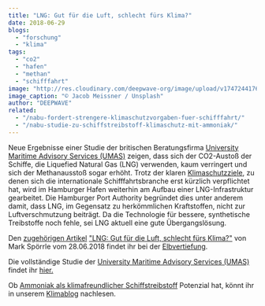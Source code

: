 ```yaml
---
title: "LNG: Gut für die Luft, schlecht fürs Klima?"
date: 2018-06-29
blogs: 
  - "forschung"
  - "klima"
tags: 
  - "co2"
  - "hafen"
  - "methan"
  - "schifffahrt"
image: "http://res.cloudinary.com/deepwave-org/image/upload/v1747244176/deepwave.org/jacob-meissner-6sN40ubCpeg-unsplash-scaled.jpg"
image_caption: "© Jacob Meissner / Unsplash"
author: "DEEPWAVE"
related: 
  - "/nabu-fordert-strengere-klimaschutzvorgaben-fuer-schifffahrt/"
  - "/nabu-studie-zu-schiffstreibstoff-klimaschutz-mit-ammoniak/"
---
```


Neue Ergebnisse einer Studie der britischen Beratungsfirma [University Maritime Advisory Services (UMAS)](https://u-mas.co.uk/) zeigen, dass sich der CO2-Austoß der Schiffe, die Liquefied Natural Gas (LNG) verwenden, kaum verringert und sich der Methanausstoß sogar erhöht. Trotz der klaren [Klimaschutzziele](https://www.deepwave.org/nabu-fordert-strengere-klimaschutzvorgaben-fuer-schifffahrt/), zu denen sich die internationale Schifffahrtsbranche erst kürzlich verpflichtet hat, wird im Hamburger Hafen weiterhin am Aufbau einer LNG-Infrastruktur gearbeitet. Die Hamburger Port Authority begründet dies unter anderem damit, dass LNG, im Gegensatz zu herkömmlichen Kraftstoffen, nicht zur Luftverschmutzung beiträgt. Da die Technologie für bessere, synthetische Treibstoffe noch fehle, sei LNG aktuell eine gute Übergangslösung.

Den [zugehörigen Artikel](https://www.zeit.de/hamburg/2018-06/elbvertiefung-28-06-2018) ["LNG: Gut für die Luft, schlecht fürs Klima?"](https://www.zeit.de/hamburg/2018-06/elbvertiefung-28-06-2018) von Mark Spörrle vom 28.06.2018 findet ihr bei der [Elbvertiefung](https://www.zeit.de/serie/elbvertiefung).

Die vollständige Studie der [University Maritime Advisory Services (UMAS)](https://u-mas.co.uk/) findet ihr [hier.](https://u-mas.co.uk/LinkClick.aspx?fileticket=yVGOF-ct68s%3d&portalid=0)

Ob [Ammoniak als klimafreundlicher Schiffstreibstoff](https://www.deepwave.org/nabu-studie-zu-schiffstreibstoff-klimaschutz-mit-ammoniak/) Potenzial hat, könnt ihr in unserem [Klimablog](https://www.deepwave.org/blogs/klima/) nachlesen.
